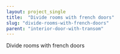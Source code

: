 ```yaml
---
layout: project_single
title:  "Divide rooms with french doors"
slug: "divide-rooms-with-french-doors"
parent: "interior-door-with-transom"
---
```

Divide rooms with french doors